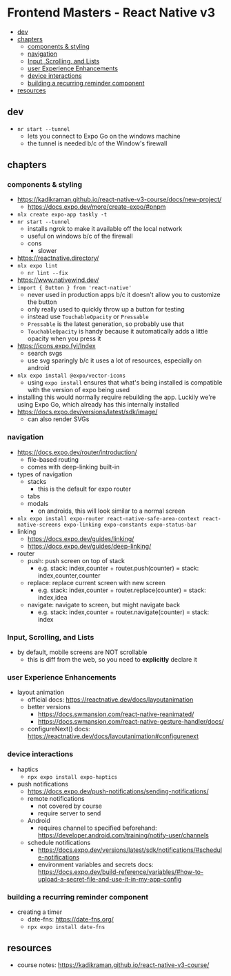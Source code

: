 # Frontend Masters - React Native v3

- [dev](#dev)
- [chapters](#chapters)
  - [components \& styling](#components--styling)
  - [navigation](#navigation)
  - [Input, Scrolling, and Lists](#input-scrolling-and-lists)
  - [user Experience Enhancements](#user-experience-enhancements)
  - [device interactions](#device-interactions)
  - [building a recurring reminder component](#building-a-recurring-reminder-component)
- [resources](#resources)


## dev

- `nr start --tunnel`
  - lets you connect to Expo Go on the windows machine
  - the tunnel is needed b/c of the Window's firewall

## chapters

### components & styling

- https://kadikraman.github.io/react-native-v3-course/docs/new-project/
  - https://docs.expo.dev/more/create-expo/#pnpm
- `nlx create expo-app taskly -t`
- `nr start --tunnel`
  - installs ngrok to make it available off the local network
  - useful on windows b/c of the firewall
  - cons
    - slower
- https://reactnative.directory/
- `nlx expo lint`
  - `nr lint --fix`
- https://www.nativewind.dev/
- `import { Button } from 'react-native'`
  - never used in production apps b/c it doesn't allow you to customize the button
  - only really used to quickly throw up a button for testing
  - instead use `TouchableOpacity` or `Pressable`
  - `Pressable` is the latest generation, so probably use that
  - `TouchableOpacity` is handy because it automatically adds a little opacity when you press it
- https://icons.expo.fyi/Index
  - search svgs
  - use svg sparingly b/c it uses a lot of resources, especially on android
- `nlx expo install @expo/vector-icons`
  - using `expo install` ensures that what's being installed is compatible with the version of expo being used
- installing this would normally require rebuilding the app. Luckily we're using Expo Go, which already has this internally installed
- https://docs.expo.dev/versions/latest/sdk/image/
  - can also render SVGs

### navigation

- https://docs.expo.dev/router/introduction/
  - file-based routing
  - comes with deep-linking built-in
- types of navigation
  - stacks
    - this is the default for expo router
  - tabs
  - modals
    - on androids, this will look similar to a normal screen
- `nlx expo install expo-router react-native-safe-area-context react-native-screens expo-linking expo-constants expo-status-bar`
- linking
  - https://docs.expo.dev/guides/linking/
  - https://docs.expo.dev/guides/deep-linking/
- router
  - push: push screen on top of stack
    - e.g. stack: index,counter + router.push(counter) = stack: index,counter,counter
  - replace: replace current screen with new screen
    - e.g. stack: index,counter + router.replace(counter) = stack: index,idea
  - navigate: navigate to screen, but might navigate back
    - e.g. stack: index,counter + router.navigate(counter) = stack: index


### Input, Scrolling, and Lists

- by default, mobile screens are NOT scrollable
  - this is diff from the web, so you need to **explicitly** declare it

### user Experience Enhancements
- layout animation
  - official docs: https://reactnative.dev/docs/layoutanimation
  - better versions
    - https://docs.swmansion.com/react-native-reanimated/
    - https://docs.swmansion.com/react-native-gesture-handler/docs/
  - configureNext() docs: https://reactnative.dev/docs/layoutanimation#configurenext

### device interactions
- haptics
  - `npx expo install expo-haptics`
- push notifications
  - https://docs.expo.dev/push-notifications/sending-notifications/
  - remote notifications
    - not covered by course
    - require server to send
  - Android
    - requires channel to specified beforehand: https://developer.android.com/training/notify-user/channels
  - schedule notifications
    - https://docs.expo.dev/versions/latest/sdk/notifications/#schedule-notifications
    - environment variables and secrets docs: https://docs.expo.dev/build-reference/variables/#how-to-upload-a-secret-file-and-use-it-in-my-app-config

### building a recurring reminder component

- creating a timer
  - date-fns: https://date-fns.org/
  - `npx expo install date-fns`

## resources

- course notes: https://kadikraman.github.io/react-native-v3-course/